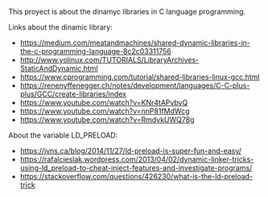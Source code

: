 This proyect is about the dinamyc libraries in C language programming.

Links about the dinamic library:

- https://medium.com/meatandmachines/shared-dynamic-libraries-in-the-c-programming-language-8c2c03311756
- http://www.yolinux.com/TUTORIALS/LibraryArchives-StaticAndDynamic.html
- https://www.cprogramming.com/tutorial/shared-libraries-linux-gcc.html
- https://renenyffenegger.ch/notes/development/languages/C-C-plus-plus/GCC/create-libraries/index
- https://www.youtube.com/watch?v=KNr4tAPvbvQ
- https://www.youtube.com/watch?v=nnP81fMdWcg
- https://www.youtube.com/watch?v=RmdvkUWQ78g

About the variable LD_PRELOAD:
- https://jvns.ca/blog/2014/11/27/ld-preload-is-super-fun-and-easy/
- https://rafalcieslak.wordpress.com/2013/04/02/dynamic-linker-tricks-using-ld_preload-to-cheat-inject-features-and-investigate-programs/
- https://stackoverflow.com/questions/426230/what-is-the-ld-preload-trick
